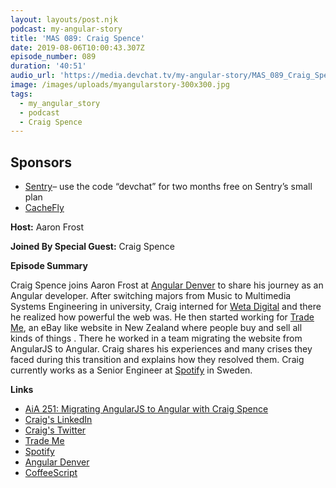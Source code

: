 ```yaml
---
layout: layouts/post.njk
podcast: my-angular-story
title: 'MAS 089: Craig Spence'
date: 2019-08-06T10:00:43.307Z
episode_number: 089
duration: '40:51'
audio_url: 'https://media.devchat.tv/my-angular-story/MAS_089_Craig_Spence.mp3'
image: /images/uploads/myangularstory-300x300.jpg
tags:
  - my_angular_story
  - podcast
  - Craig Spence
---
```

## **Sponsors**

* [Sentry](http://sentry.io/)– use the code “devchat” for two months free on Sentry’s small plan
* [CacheFly](https://www.cachefly.com/)

**Host:** Aaron Frost

**Joined By Special Guest:** Craig Spence

**Episode Summary**

Craig Spence joins Aaron Frost at [Angular Denver](https://angulardenver.com/) to share his journey as an Angular developer. After switching majors from Music to Multimedia Systems Engineering in university, Craig interned for [Weta Digital](https://www.wetafx.co.nz/) and there he realized how powerful the web was. He then started working for [Trade Me](https://www.trademe.co.nz/), an eBay like website in New Zealand where people buy and sell all kinds of things . There he worked in a team migrating the website from AngularJS to Angular.  Craig shares his experiences and many crises they faced during this transition and explains how they resolved them. Craig currently  works as a Senior Engineer at [Spotify](https://www.spotify.com/) in Sweden. 

**Links**

* [AiA 251: Migrating AngularJS to Angular with Craig Spence](https://devchat.tv/adv-in-angular/aia-251-craig-spence/)
* [Craig's LinkedIn](https://www.linkedin.com/in/craig-spence/)
* [Craig's Twitter](https://twitter.com/phenomnominal)
* [Trade Me](https://www.trademe.co.nz/) 
* [Spotify](https://www.spotify.com/)
* [Angular Denver](https://angulardenver.com/)
* [CoffeeScript](https://coffeescript.org/)

